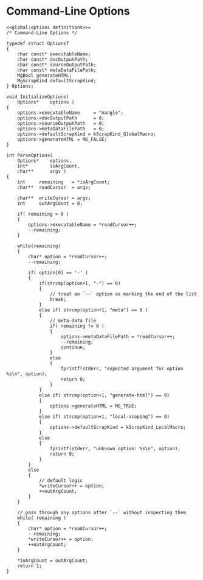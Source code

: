 Command-Line Options
====================


    <<global:options definitions>>=
    /* Command-Line Options */

    typedef struct OptionsT
    {
        char const* executableName;
        char const* docOutputPath;
        char const* sourceOutputPath;
        char const* metaDataFilePath;
        MgBool generateHTML;
        MgScrapKind defaultScrapKind;
    } Options;

    void InitializeOptions(
        Options*    options )
    {
        options->executableName     = "mangle";
        options->docOutputPath      = 0;
        options->sourceOutputPath   = 0;
        options->metaDataFilePath   = 0;
        options->defaultScrapKind = kScrapKind_GlobalMacro;
        options->generateHTML = MG_FALSE;
    }

    int ParseOptions(
        Options*    options,
        int*        ioArgCount,
        char**      argv )
    {
        int     remaining   = *ioArgCount;
        char**  readCursor  = argv;

        char**  writeCursor = argv;
        int     outArgCount = 0;

        if( remaining > 0 )
        {
            options->executableName = *readCursor++;
            --remaining;
        }

        while(remaining)
        {
            char* option = *readCursor++;
            --remaining;

            if( option[0] == '-' )
            {
                if(strcmp(option+1, "-") == 0)
                {
                    // treat an `--` option as marking the end of the list
                    break;
                }
                else if( strcmp(option+1, "meta") == 0 )
                {
                    // meta-data file
                    if( remaining != 0 )
                    {
                        options->metaDataFilePath = *readCursor++;
                        --remaining;
                        continue;
                    }
                    else
                    {
                        fprintf(stderr, "expected argument for option %s\n", option);
                        return 0;
                    }
                }
                else if( strcmp(option+1, "generate-html") == 0)
                {
                    options->generateHTML = MG_TRUE;
                }
                else if( strcmp(option+1, "local-scoping") == 0)
                {
                    options->defaultScrapKind = kScrapKind_LocalMacro;
                }
                else
                {
                    fprintf(stderr, "unknown option: %s\n", option);
                    return 0;
                }
            }
            else
            {
                // default logic
                *writeCursor++ = option;
                ++outArgCount;
            }
        }

        // pass through any options after `--` without inspecting them
        while( remaining )
        {
            char* option = *readCursor++;
            --remaining;
            *writeCursor++ = option;
            ++outArgCount;
        }

        *ioArgCount = outArgCount;
        return 1;
    }
